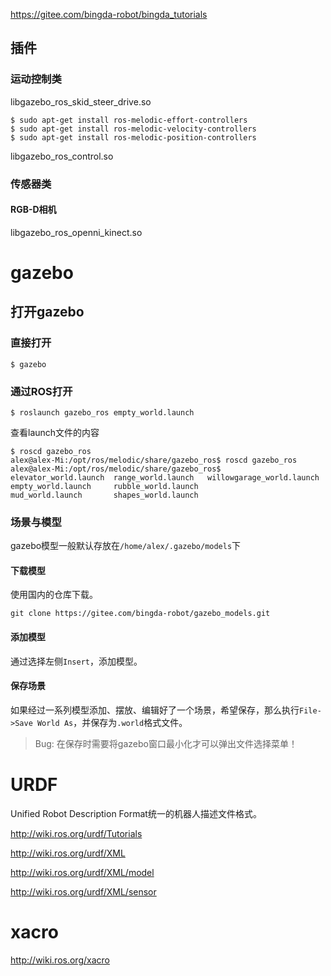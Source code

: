 

https://gitee.com/bingda-robot/bingda_tutorials



## 插件

### 运动控制类

libgazebo_ros_skid_steer_drive.so

```shell
$ sudo apt-get install ros-melodic-effort-controllers
$ sudo apt-get install ros-melodic-velocity-controllers
$ sudo apt-get install ros-melodic-position-controllers
```







libgazebo_ros_control.so

### 传感器类

#### RGB-D相机

libgazebo_ros_openni_kinect.so



# gazebo

## 打开gazebo

### 直接打开

```shell
$ gazebo
```

### 通过ROS打开

```shell
$ roslaunch gazebo_ros empty_world.launch
```

查看launch文件的内容

```shell
$ roscd gazebo_ros
alex@alex-Mi:/opt/ros/melodic/share/gazebo_ros$ roscd gazebo_ros
alex@alex-Mi:/opt/ros/melodic/share/gazebo_ros$
elevator_world.launch  range_world.launch   willowgarage_world.launch
empty_world.launch     rubble_world.launch
mud_world.launch       shapes_world.launch
```



### 场景与模型

gazebo模型一般默认存放在`/home/alex/.gazebo/models`下

#### 下载模型

使用国内的仓库下载。

```shell
git clone https://gitee.com/bingda-robot/gazebo_models.git
```



#### 添加模型

通过选择左侧`Insert`，添加模型。



#### 保存场景

如果经过一系列模型添加、摆放、编辑好了一个场景，希望保存，那么执行`File->Save World As`，并保存为`.world`格式文件。



> Bug: 在保存时需要将gazebo窗口最小化才可以弹出文件选择菜单！

# URDF

Unified Robot Description Format统一的机器人描述文件格式。

http://wiki.ros.org/urdf/Tutorials

http://wiki.ros.org/urdf/XML

http://wiki.ros.org/urdf/XML/model

http://wiki.ros.org/urdf/XML/sensor



# xacro



http://wiki.ros.org/xacro